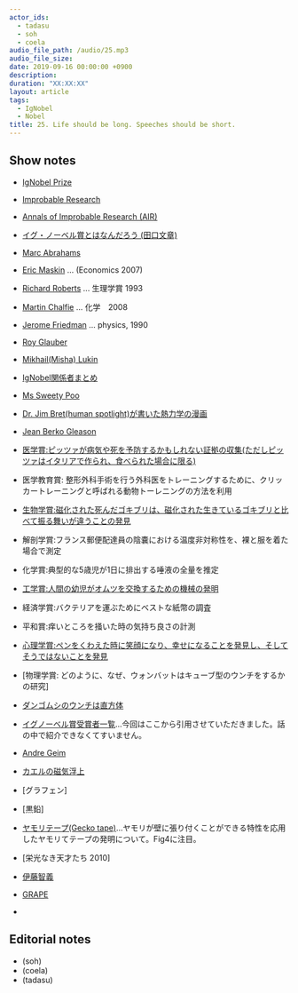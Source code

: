 ```yaml
---
actor_ids:
  - tadasu
  - soh
  - coela
audio_file_path: /audio/25.mp3
audio_file_size: 
date: 2019-09-16 00:00:00 +0900
description: 
duration: "XX:XX:XX"
layout: article
tags: 
  - IgNobel
  - Nobel
title: 25. Life should be long. Speeches should be short.
---
```


## Show notes
- [IgNobel Prize](https://www.improbable.com/ig-about/)
- [Improbable Research](https://www.improbable.com/)
- [Annals of Improbable Research (AIR)](https://www.improbable.com/publications/magazine/)
- [イグ・ノーベル賞とはなんだろう (田口文章)](https://www.rikasuki.jp/rika_no67/rika_no67.htm)
- [Marc Abrahams](https://en.wikipedia.org/wiki/Marc_Abrahams)
- [Eric Maskin](https://scholar.harvard.edu/maskin/home) ... (Economics 2007)
- [Richard Roberts](https://en.wikipedia.org/wiki/Richard_J._Roberts) ... 生理学賞 1993
- [Martin Chalfie](https://en.wikipedia.org/wiki/Martin_Chalfie) ... 化学　2008
- [Jerome Friedman](https://en.wikipedia.org/wiki/Jerome_Isaac_Friedman) ... physics, 1990
- [Roy Glauber](https://en.wikipedia.org/wiki/Roy_J._Glauber)
- [Mikhail(Misha) Lukin](https://en.wikipedia.org/wiki/Mikhail_Lukin)
- [IgNobel関係者まとめ](https://www.improbable.com/ig-about/whoswho2019/)
- [Ms Sweety Poo](https://www.youtube.com/watch?v=xAnVNXaa5oA)
- [Dr. Jim Bret(human spotlight)が書いた熱力学の漫画](http://web.mit.edu/afs/athena/user/j/b/jbredt/Public/thermo/1st_2nd_Laws.pdf)
- [Jean Berko Gleason](https://en.wikipedia.org/wiki/Jean_Berko_Gleason)

- [医学賞:ピッツァが病気や死を予防するかもしれない証拠の収集(ただしピッツァはイタリアで作られ、食べられた場合に限る)](https://www.ncbi.nlm.nih.gov/pubmed/12949808)
- 医学教育賞: 整形外科手術を行う外科医をトレーニングするために、クリッカートレーニングと呼ばれる動物トーレニングの方法を利用
- [生物学賞:磁化された死んだゴキブリは、磁化された生きているゴキブリと比べて振る舞いが違うことの発見](https://www.nature.com/articles/s41598-018-23005-1)
- 解剖学賞:フランス郵便配達員の陰嚢における温度非対称性を、裸と服を着た場合で測定　
- 化学賞:典型的な5歳児が1日に排出する唾液の全量を推定
- [工学賞:人間の幼児がオムツを交換するための機械の発明](https://patents.google.com/patent/US20170143168A1/en)
- 経済学賞:バクテリアを運ぶためにベストな紙幣の調査
- 平和賞:痒いところを掻いた時の気持ち良さの計測
- [心理学賞:ペンをくわえた時に笑顔になり、幸せになることを発見し、そしてそうではないことを発見](https://www.frontiersin.org/articles/10.3389/fpsyg.2017.00702/full)
- [物理学賞: どのように、なぜ、ウォンバットはキューブ型のウンチをするかの研究]

- [ダンゴムシのウンチは直方体](http://isopoda.cocolog-nifty.com/blog/2012/04/post-454b.html)
- [イグノーベル賞受賞者一覧](https://ja.wikipedia.org/wiki/%E3%82%A4%E3%82%B0%E3%83%8E%E3%83%BC%E3%83%99%E3%83%AB%E8%B3%9E%E5%8F%97%E8%B3%9E%E8%80%85%E3%81%AE%E4%B8%80%E8%A6%A7)...今回はここから引用させていただきました。話の中で紹介できなくてすいません。
- [Andre Geim](http://www.condmat.physics.manchester.ac.uk/people/academic/geim/)
- [カエルの磁気浮上](https://www.youtube.com/watch?v=A1vyB-O5i6E)
- [グラフェン]
- [黒鉛]
- [ヤモリテープ(Gecko tape)](http://www.fis.unipr.it/immagini/news_fisica/nature-1-june-geco.pdf)...ヤモリが壁に張り付くことができる特性を応用したヤモリてテープの発明について。Fig4に注目。
- [栄光なき天才たち 2010]
- [伊藤智義](https://next.rikunabi.com/tech/docs/ct_s03600.jsp?p=001216)
- [GRAPE](https://ja.wikipedia.org/wiki/GRAPE)
-
## Editorial notes
- (soh)
- (coela)
- (tadasu)
